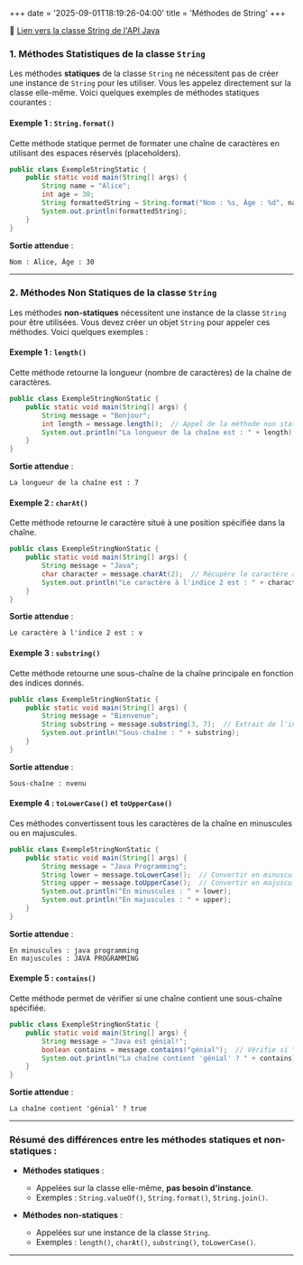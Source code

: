 +++
date = '2025-09-01T18:19:26-04:00'
title = 'Méthodes de String'
+++



🍥 [Lien vers la classe String de l'API Java](https://docs.oracle.com/en/java/javase/19/docs/api/java.base/java/lang/String.html)

### 1. **Méthodes Statistiques de la classe `String`**

Les méthodes **statiques** de la classe `String` ne nécessitent pas de créer une instance de `String` pour les utiliser. Vous les appelez directement sur la classe elle-même. Voici quelques exemples de méthodes statiques courantes :


#### Exemple 1 : `String.format()`
Cette méthode statique permet de formater une chaîne de caractères en utilisant des espaces réservés (placeholders).

```java
public class ExempleStringStatic {
    public static void main(String[] args) {
        String name = "Alice";
        int age = 30;
        String formattedString = String.format("Nom : %s, Âge : %d", name, age);
        System.out.println(formattedString);
    }
}
```

**Sortie attendue** :
```
Nom : Alice, Âge : 30
```

<!-- 

#### Exemple 2 : `String.valueOf()`
Cette méthode statique est utilisée pour convertir des types primitifs en chaînes de caractères.

```java
public class ExempleStringStatic {
    public static void main(String[] args) {
        int number = 123;
        String str = String.valueOf(number);  // Convertit un int en String
        System.out.println("La chaîne de caractères est : " + str);
    }
}
```

**Sortie attendue** :
```
La chaîne de caractères est : 123
``` 

#### Exemple 3 : `String.join()`
Cette méthode statique est utilisée pour joindre plusieurs éléments de type `String` avec un délimiteur.

```java
public class ExempleStringStatic {
    public static void main(String[] args) {
        String[] words = {"Java", "est", "génial"};
        String sentence = String.join(" ", words);  // Joindre avec un espace
        System.out.println(sentence);
    }
}
```

**Sortie attendue** :
```
Java est génial
```

#### Exemple 4 : `String.copyValueOf()`
Cette méthode statique permet de créer une nouvelle chaîne à partir d'un tableau de caractères (`char[]`).

```java
public class ExempleStringStatic {
    public static void main(String[] args) {
        char[] chars = {'H', 'e', 'l', 'l', 'o'};
        String str = String.copyValueOf(chars);
        System.out.println(str);
    }
}
```

**Sortie attendue** :
```
Hello
```
-->
---

### 2. **Méthodes Non Statiques de la classe `String`**

Les méthodes **non-statiques** nécessitent une instance de la classe `String` pour être utilisées. Vous devez créer un objet `String` pour appeler ces méthodes. Voici quelques exemples :

#### Exemple 1 : `length()`
Cette méthode retourne la longueur (nombre de caractères) de la chaîne de caractères.

```java
public class ExempleStringNonStatic {
    public static void main(String[] args) {
        String message = "Bonjour";
        int length = message.length();  // Appel de la méthode non statique
        System.out.println("La longueur de la chaîne est : " + length);
    }
}
```

**Sortie attendue** :
```
La longueur de la chaîne est : 7
```

#### Exemple 2 : `charAt()`
Cette méthode retourne le caractère situé à une position spécifiée dans la chaîne.

```java
public class ExempleStringNonStatic {
    public static void main(String[] args) {
        String message = "Java";
        char character = message.charAt(2);  // Récupère le caractère à l'indice 2
        System.out.println("Le caractère à l'indice 2 est : " + character);
    }
}
```

**Sortie attendue** :
```
Le caractère à l'indice 2 est : v
```

#### Exemple 3 : `substring()`
Cette méthode retourne une sous-chaîne de la chaîne principale en fonction des indices donnés.

```java
public class ExempleStringNonStatic {
    public static void main(String[] args) {
        String message = "Bienvenue";
        String substring = message.substring(3, 7);  // Extrait de l'indice 3 à 6
        System.out.println("Sous-chaîne : " + substring);
    }
}
```

**Sortie attendue** :
```
Sous-chaîne : nvenu
```

#### Exemple 4 : `toLowerCase()` et `toUpperCase()`
Ces méthodes convertissent tous les caractères de la chaîne en minuscules ou en majuscules.

```java
public class ExempleStringNonStatic {
    public static void main(String[] args) {
        String message = "Java Programming";
        String lower = message.toLowerCase();  // Convertir en minuscules
        String upper = message.toUpperCase();  // Convertir en majuscules
        System.out.println("En minuscules : " + lower);
        System.out.println("En majuscules : " + upper);
    }
}
```

**Sortie attendue** :
```
En minuscules : java programming
En majuscules : JAVA PROGRAMMING
```

#### Exemple 5 : `contains()`
Cette méthode permet de vérifier si une chaîne contient une sous-chaîne spécifiée.

```java
public class ExempleStringNonStatic {
    public static void main(String[] args) {
        String message = "Java est génial!";
        boolean contains = message.contains("génial");  // Vérifie si "génial" est dans la chaîne
        System.out.println("La chaîne contient 'génial' ? " + contains);
    }
}
```

**Sortie attendue** :
```
La chaîne contient 'génial' ? true
```

---
<!-- 
### Méthode `concat()` :

```java
String a = "Hello";
String b = "World";
String c = a.concat(" ").concat(b);
System.out.println(c); // Hello World
```
 -->


### Résumé des différences entre les méthodes statiques et non-statiques :

- **Méthodes statiques** : 
  - Appelées sur la classe elle-même, **pas besoin d'instance**.
  - Exemples : `String.valueOf()`, `String.format()`, `String.join()`.
  
- **Méthodes non-statiques** : 
  - Appelées sur une instance de la classe `String`.
  - Exemples : `length()`, `charAt()`, `substring()`, `toLowerCase()`.

---
<!-- 
### 💡 **Exercice – Statique ou non ? Manipule les chaînes !**

#### 🎯 Objectif :

Utiliser correctement les **méthodes statiques et non-statiques** de la classe `String`.

---

#### 📝 Consignes :

Écris un programme Java qui réalise les étapes suivantes :

---

### 🧩 Partie 1 : Méthodes **statiques**

1. Crée un tableau de `String` contenant les mots suivants : `"Java"`, `"est"`, `"puissant"`.
2. Utilise `String.join()` pour créer une phrase complète à partir de ces mots, séparés par un espace.
3. Utilise `String.format()` pour afficher :
   `"Phrase formatée : [la phrase] (longueur : [X] caractères)"`
   *(où X est la longueur de la phrase)*

---

### 🧩 Partie 2 : Méthodes **non-statiques**

1. À partir de la phrase obtenue ci-dessus :

   * Affiche-la en **majuscules**.
   * Affiche-la en **minuscules**.
   * Récupère le caractère à l’indice 5 et affiche-le.
   * Extrait une **sous-chaîne** allant de l’indice 5 à 11 (non inclus).
   * Vérifie si la chaîne contient le mot `"puissant"`.

---

#### 🧪 Exemple de sortie attendue (en abrégé) :

```
Phrase formatée : Java est puissant (longueur : 17 caractères)
MAJUSCULES : JAVA EST PUISSANT
minuscules : java est puissant
Caractère à l’indice 5 : e
Sous-chaîne (5 à 11) : est pu
Contient "puissant" ? true
```

---

#### ✅ Bonus :

Utilise `String.valueOf()` pour convertir un `double` (ex : `3.14`) en `String` et affiche :

```
La valeur PI convertie en chaîne est : 3.14
```

---
 -->
